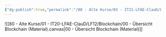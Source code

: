 ```yaml
---
{"dg-publish":true,"permalink":"/80 - Alte Kurse/03 - IT21-LFAE-ClauD/LF12/Blockchain/00 - Übersicht Blockchain (Material)/","noteIcon":""}
---
```


![[80 - Alte Kurse/01 - IT20-LFAE-ClauD/LF12/Blockchain/00 - Übersicht Blockchain (Material).canvas\|00 - Übersicht Blockchain (Material)]]
